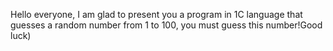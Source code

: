 Hello everyone, I am glad to present you a program in 1C language that guesses a random number from 1 to 100, you must guess this number!Good luck)
